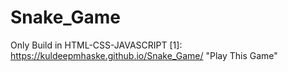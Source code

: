 # Snake_Game
Only Build in HTML-CSS-JAVASCRIPT
[1]: https://kuldeepmhaske.github.io/Snake_Game/  "Play This Game"
